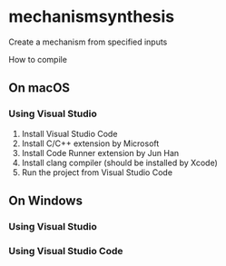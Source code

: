 # mechanismsynthesis
Create a mechanism from specified inputs

How to compile
## On macOS
### Using Visual Studio
1. Install Visual Studio Code
2. Install C/C++ extension by Microsoft
3. Install Code Runner extension by Jun Han
4. Install clang compiler (should be installed by Xcode)
5. Run the project from Visual Studio Code

## On Windows
### Using Visual Studio

### Using Visual Studio Code
